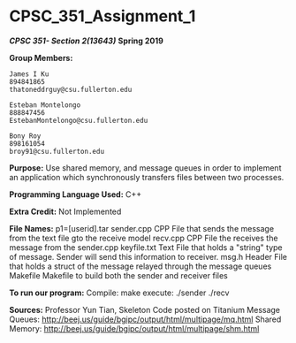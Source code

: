 # CPSC_351_Assignment_1

**_CPSC 351- Section 2(13643)_**
**Spring 2019**


**Group Members:**

	James I Ku
	894841865
	thatoneddrguy@csu.fullerton.edu
    
	Esteban Montelongo
	888847456
	EstebanMontelongo@csu.fullerton.edu
	
	Bony Roy
	898161054
	broy91@csu.fullerton.edu
      
**Purpose:**
Use shared memory, and message queues in order to implement an application which synchronously transfers files between two processes.


**Programming Language Used:**
 	      C++

**Extra Credit:**
              Not Implemented
		 
 
**File Names:**
              p1=[userid].tar
              sender.cpp
	            CPP File that sends the message from the text file gto the receive model
              recv.cpp
	            CPP File the receives the message from the sender.cpp
	      keyfile.txt
	            Text File that holds a "string" type of message. Sender will send this information to receiver.
              msg.h
	            Header File that holds a struct of the message relayed through the message queues
              Makefile
	            Makefile to build both the sender and receiver files

**To run our program:**
              Compile: make
	      execute: ./sender <FILE NAME>
	               ./recv



**Sources:** 
            Professor Yun Tian, Skeleton Code posted on Titanium
		     Message Queues: http://beej.us/guide/bgipc/output/html/multipage/mq.html
		     Shared Memory: http://beej.us/guide/bgipc/output/html/multipage/shm.html
